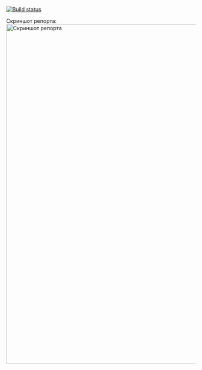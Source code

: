 [![Build status](https://ci.appveyor.com/api/projects/status/5f27us6tva466yxa?svg=true)](https://ci.appveyor.com/project/SofyaDavydova/allure1)

Скриншот репорта:
<img width="1905" height="902" alt="Скриншот репорта" src="https://github.com/user-attachments/assets/79f3b002-70ac-441a-9676-8df47b71a597" />
